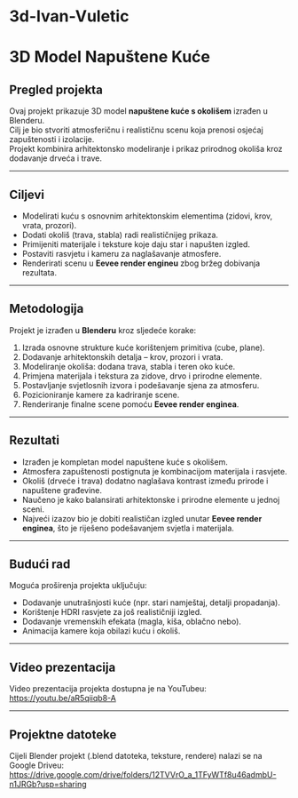 # 3d-Ivan-Vuletic
#  3D Model Napuštene Kuće

## Pregled projekta
Ovaj projekt prikazuje 3D model **napuštene kuće s okolišem** izrađen u Blenderu.  
Cilj je bio stvoriti atmosferičnu i realističnu scenu koja prenosi osjećaj zapuštenosti i izolacije.  
Projekt kombinira arhitektonsko modeliranje i prikaz prirodnog okoliša kroz dodavanje drveća i trave.

---

##  Ciljevi
- Modelirati kuću s osnovnim arhitektonskim elementima (zidovi, krov, vrata, prozori).  
- Dodati okoliš (trava, stabla) radi realističnijeg prikaza.  
- Primijeniti materijale i teksture koje daju star i napušten izgled.  
- Postaviti rasvjetu i kameru za naglašavanje atmosfere.  
- Renderirati scenu u **Eevee render engineu** zbog bržeg dobivanja rezultata.  

---

##  Metodologija
Projekt je izrađen u **Blenderu** kroz sljedeće korake:  
1. Izrada osnovne strukture kuće korištenjem primitiva (cube, plane).  
2. Dodavanje arhitektonskih detalja – krov, prozori i vrata.  
3. Modeliranje okoliša: dodana trava, stabla i teren oko kuće.  
4. Primjena materijala i tekstura za zidove, drvo i prirodne elemente.  
5. Postavljanje svjetlosnih izvora i podešavanje sjena za atmosferu.  
6. Pozicioniranje kamere za kadriranje scene.  
7. Renderiranje finalne scene pomoću **Eevee render enginea**.  

---

## Rezultati
- Izrađen je kompletan model napuštene kuće s okolišem.  
- Atmosfera zapuštenosti postignuta je kombinacijom materijala i rasvjete.  
- Okoliš (drveće i trava) dodatno naglašava kontrast između prirode i napuštene građevine.  
- Naučeno je kako balansirati arhitektonske i prirodne elemente u jednoj sceni.  
- Najveći izazov bio je dobiti realističan izgled unutar **Eevee render enginea**, što je riješeno podešavanjem svjetla i materijala.  

---

##  Budući rad
Moguća proširenja projekta uključuju:  
- Dodavanje unutrašnjosti kuće (npr. stari namještaj, detalji propadanja).  
- Korištenje HDRI rasvjete za još realističniji izgled.  
- Dodavanje vremenskih efekata (magla, kiša, oblačno nebo).  
- Animacija kamere koja obilazi kuću i okoliš.

---
## Video prezentacija

Video prezentacija projekta dostupna je na YouTubeu:  
https://youtu.be/aR5qiiqb8-A

---

## Projektne datoteke
Cijeli Blender projekt (.blend datoteka, teksture, rendere) nalazi se na Google Driveu:  
https://drive.google.com/drive/folders/12TVVrO_a_1TFyWTf8u46admbU-n1JRGb?usp=sharing



